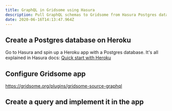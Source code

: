 ```yaml
---
title: GraphQL in Gridsome using Hasura
description: Pull GraphQL schemas to Gridsome from Hasura Postgres database
date: 2020-06-16T14:13:47.964Z
---
```

## Create a Postgres database on Heroku

Go to Hasura and spin up a Heroku app with a Postgres database. It's all explained in Hasura docs: [Quick start with Heroku](https://hasura.io/docs/1.0/graphql/manual/getting-started/heroku-simple.html)

## Configure Gridsome app
https://gridsome.org/plugins/gridsome-source-graphql


## Create a query and implement it in the app
